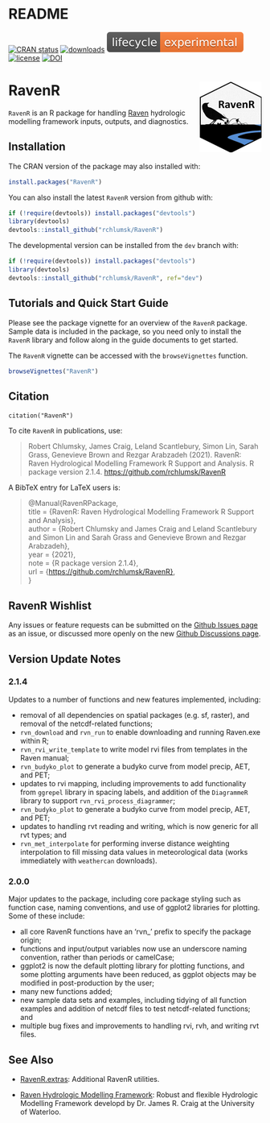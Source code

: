 README
================

[![CRAN
status](https://www.r-pkg.org/badges/version/RavenR)](https://cran.r-project.org/package=RavenR)
[![downloads](https://cranlogs.r-pkg.org:443/badges/grand-total/RavenR?color=yellowgreen)](https://cranlogs.r-pkg.org:443/badges/grand-total/RavenR?color=yellowgreen)
![lifecycle](./man/figures/lifecycle-experimental.svg)
[![license](https://img.shields.io/badge/license-GPL3-lightgrey.svg)](https://choosealicense.com/)
[![DOI](https://zenodo.org/badge/DOI/10.5281/zenodo.4248183.svg)](https://doi.org/10.5281/zenodo.4248183)

# RavenR <img src="inst/extdata/logo/RavenR_logo_small.png" align="right" />

`RavenR` is an R package for handling [Raven](http://raven.uwaterloo.ca/) hydrologic modelling framework
inputs, outputs, and diagnostics. 

## Installation

The CRAN version of the package may also installed with:
``` r
install.packages("RavenR")
```

You can also install the latest `RavenR` version from github with:

``` r
if (!require(devtools)) install.packages("devtools")
library(devtools)
devtools::install_github("rchlumsk/RavenR")
```

The developmental version can be installed from the `dev` branch with:

``` r
if (!require(devtools)) install.packages("devtools")
library(devtools)
devtools::install_github("rchlumsk/RavenR", ref="dev")
```

## Tutorials and Quick Start Guide

Please see the package vignette for an overview of the `RavenR` package. 
Sample data is included in the package, so you need only
to install the `RavenR` library and follow along in the guide documents to
get started.

The `RavenR` vignette can be accessed with the `browseVignettes` function.
``` r
browseVignettes("RavenR")
```

## Citation
```{r}
citation("RavenR")
```

To cite `RavenR` in publications, use:

> Robert Chlumsky, James Craig, Leland Scantlebury, Simon
  Lin, Sarah Grass, Genevieve Brown and Rezgar Arabzadeh
  (2021). RavenR: Raven Hydrological Modelling Framework R Support and Analysis. R
  package version 2.1.4. https://github.com/rchlumsk/RavenR
  
A BibTeX entry for LaTeX users is:

>  @Manual{RavenRPackage,  
>      title = {RavenR: Raven Hydrological Modelling Framework R Support and Analysis},  
>      author = {Robert Chlumsky and James Craig and Leland Scantlebury and Simon Lin and Sarah Grass and Genevieve Brown and Rezgar Arabzadeh},  
>      year = {2021},  
>      note = {R package version 2.1.4},  
>      url = {https://github.com/rchlumsk/RavenR},  
>  }


## RavenR Wishlist

Any issues or feature requests can be submitted on the [Github Issues page](https://github.com/rchlumsk/RavenR/issues) as an issue, or 
discussed more openly on the new [Github Discussions page](https://github.com/rchlumsk/RavenR/discussions).

## Version Update Notes

### 2.1.4

Updates to a number of functions and new features implemented, including:

  - removal of all dependencies on spatial packages (e.g. sf, raster),
    and removal of the netcdf-related functions; 
  - `rvn_download` and `rvn_run` to enable downloading and running Raven.exe within R;    
  - `rvn_rvi_write_template` to write model rvi files from templates in the Raven manual;
  - `rvn_budyko_plot` to generate a budyko curve from model precip, AET, and PET;
  - updates to rvi mapping, including improvements to add functionality from `ggrepel` library
    in spacing labels, and addition of the `DiagrammeR` library to support `rvn_rvi_process_diagrammer`;
  - `rvn_budyko_plot` to generate a budyko curve from model precip, AET, and PET;
  - updates to handling rvt reading and writing, which is now generic for all rvt types; and
  - `rvn_met_interpolate` for performing inverse distance weighting interpolation to fill 
    missing data values in meteorological data (works immediately with `weathercan` downloads).

### 2.0.0

Major updates to the package, including core package styling such as
function case, naming conventions, and use of ggplot2 libraries for
plotting. Some of these include:

  - all core RavenR functions have an ‘rvn\_’ prefix to specify the
    package origin;  
  - functions and input/output variables now use an underscore naming
    convention, rather than periods or camelCase;  
  - ggplot2 is now the default plotting library for plotting functions,
    and some plotting arguments have been reduced, as ggplot objects may
    be modified in post-production by the user;  
  - many new functions added;  
  - new sample data sets and examples, including tidying of all function
    examples and addition of netcdf files to test netcdf-related
    functions; and  
  - multiple bug fixes and improvements to handling rvi, rvh, and
    writing rvt files.

## See Also

* [RavenR.extras](https://github.com/rchlumsk/RavenR.extras): Additional RavenR utilities.

* [Raven Hydrologic Modelling Framework](http://raven.uwaterloo.ca/): Robust and flexible Hydrologic Modelling Framework developd by Dr. James R. Craig at the University of Waterloo.
